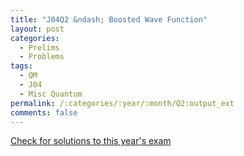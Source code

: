```yaml
---
title: "J04Q2 &ndash; Boosted Wave Function"
layout: post
categories:
  - Prelims
  - Problems
tags:
  - QM
  - J04
  - Misc Quantum
permalink: /:categories/:year/:month/Q2:output_ext
comments: false
---
```

<object data="2004J2Q.pdf" type="application/pdf" width="100%" height="500"></object>
<div class="message"><a href='https://princetonprelim.com/prelim/12/'>Check for solutions to this year's exam</a></div>